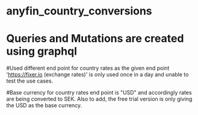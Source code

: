 # anyfin_country_conversions

# Queries and Mutations are created using graphql

#Used different end point for country rates as the given end point 'https://fixer.io (exchange rates)' is only used once in a day and unable to test the use cases.

#Base currency for country rates end point is "USD" and accordingly rates are being converted to SEK. Also to add, the free trial version is only giving the USD as the base currency. 
